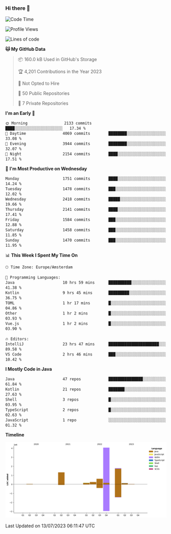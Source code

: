 ### Hi there 👋


<!--START_SECTION:waka-->
![Code Time](http://img.shields.io/badge/Code%20Time-3%2C353%20hrs%2037%20mins-blue)

![Profile Views](http://img.shields.io/badge/Profile%20Views-11-blue)

![Lines of code](https://img.shields.io/badge/From%20Hello%20World%20I%27ve%20Written-8.3%20million%20lines%20of%20code-blue)

**🐱 My GitHub Data** 

> 📦 160.0 kB Used in GitHub's Storage 
 > 
> 🏆 4,201 Contributions in the Year 2023
 > 
> 🚫 Not Opted to Hire
 > 
> 📜 50 Public Repositories 
 > 
> 🔑 7 Private Repositories 
 > 
**I'm an Early 🐤** 

```text
🌞 Morning                2133 commits        ████░░░░░░░░░░░░░░░░░░░░░   17.34 % 
🌆 Daytime                4069 commits        ████████░░░░░░░░░░░░░░░░░   33.08 % 
🌃 Evening                3944 commits        ████████░░░░░░░░░░░░░░░░░   32.07 % 
🌙 Night                  2154 commits        ████░░░░░░░░░░░░░░░░░░░░░   17.51 % 
```
📅 **I'm Most Productive on Wednesday** 

```text
Monday                   1751 commits        ████░░░░░░░░░░░░░░░░░░░░░   14.24 % 
Tuesday                  1478 commits        ███░░░░░░░░░░░░░░░░░░░░░░   12.02 % 
Wednesday                2418 commits        █████░░░░░░░░░░░░░░░░░░░░   19.66 % 
Thursday                 2141 commits        ████░░░░░░░░░░░░░░░░░░░░░   17.41 % 
Friday                   1584 commits        ███░░░░░░░░░░░░░░░░░░░░░░   12.88 % 
Saturday                 1458 commits        ███░░░░░░░░░░░░░░░░░░░░░░   11.85 % 
Sunday                   1470 commits        ███░░░░░░░░░░░░░░░░░░░░░░   11.95 % 
```


📊 **This Week I Spent My Time On** 

```text
🕑︎ Time Zone: Europe/Amsterdam

💬 Programming Languages: 
Java                     10 hrs 59 mins      ██████████░░░░░░░░░░░░░░░   41.38 % 
Kotlin                   9 hrs 45 mins       █████████░░░░░░░░░░░░░░░░   36.75 % 
TOML                     1 hr 17 mins        █░░░░░░░░░░░░░░░░░░░░░░░░   04.86 % 
Other                    1 hr 2 mins         █░░░░░░░░░░░░░░░░░░░░░░░░   03.93 % 
Vue.js                   1 hr 2 mins         █░░░░░░░░░░░░░░░░░░░░░░░░   03.90 % 

🔥 Editors: 
IntelliJ                 23 hrs 47 mins      ██████████████████████░░░   89.58 % 
VS Code                  2 hrs 46 mins       ███░░░░░░░░░░░░░░░░░░░░░░   10.42 % 
```

**I Mostly Code in Java** 

```text
Java                     47 repos            ███████████████░░░░░░░░░░   61.84 % 
Kotlin                   21 repos            ███████░░░░░░░░░░░░░░░░░░   27.63 % 
Shell                    3 repos             █░░░░░░░░░░░░░░░░░░░░░░░░   03.95 % 
TypeScript               2 repos             █░░░░░░░░░░░░░░░░░░░░░░░░   02.63 % 
JavaScript               1 repo              ░░░░░░░░░░░░░░░░░░░░░░░░░   01.32 % 
```



**Timeline**

![Lines of Code chart](https://raw.githubusercontent.com/powercasgamer/powercasgamer/master/assets/bar_graph.png)


 Last Updated on 13/07/2023 06:11:47 UTC
<!--END_SECTION:waka-->
